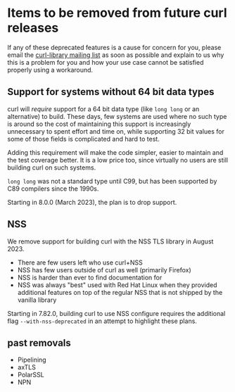 # Items to be removed from future curl releases

If any of these deprecated features is a cause for concern for you, please
email the
[curl-library mailing list](https://lists.haxx.se/listinfo/curl-library)
as soon as possible and explain to us why this is a problem for you and
how your use case cannot be satisfied properly using a workaround.

## Support for systems without 64 bit data types

curl will *require* support for a 64 bit data type (like `long long` or an
alternative) to build. These days, few systems are used where no such type is
around so the cost of maintaining this support is increasingly unnecessary to
spent effort and time on, while supporting 32 bit values for some of those
fields is complicated and hard to test.

Adding this requirement will make the code simpler, easier to maintain and the
test coverage better. It is a low price too, since virtually no users are
still building curl on such systems.

`long long` was not a standard type until C99, but has been supported by C89
compilers since the 1990s.

Starting in 8.0.0 (March 2023), the plan is to drop support.

## NSS

We remove support for building curl with the NSS TLS library in August 2023.

- There are few users left who use curl+NSS
- NSS has few users outside of curl as well (primarily Firefox)
- NSS is harder than ever to find documentation for
- NSS was always "best" used with Red Hat Linux when they provided additional
  features on top of the regular NSS that is not shipped by the vanilla library

Starting in 7.82.0, building curl to use NSS configure requires the additional
flag `--with-nss-deprecated` in an attempt to highlight these plans.

## past removals

 - Pipelining
 - axTLS
 - PolarSSL
 - NPN
